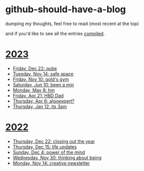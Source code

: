 # github-should-have-a-blog

dumping my thoughts, feel free to read (most recent at the top)

and if you'd like to see all the entries [compiled](https://github.com/B-Salinas/github-should-have-a-blog/blob/main/compiled.md).

# [2023](https://github.com/B-Salinas/github-should-have-a-blog/tree/main/23)
- [Friday, Dec 22: qube](https://github.com/B-Salinas/github-should-have-a-blog/blob/main/23/12-22-qube.md)
- [Tuesday, Nov 14: safe space](https://github.com/B-Salinas/github-should-have-a-blog/blob/main/23/11-14-safe-space.md)
- [Friday, Nov 10: gold's gym](https://github.com/B-Salinas/github-should-have-a-blog/blob/main/23/11-10-golds-gym.md)
- [Saturday, Jun 10: been a min](https://github.com/B-Salinas/github-should-have-a-blog/blob/main/23/06-10-been-a-min.md)
- [Monday, May 8: hm](https://github.com/B-Salinas/github-should-have-a-blog/blob/main/23/05-08-hm.md)
- [Friday, Apr 21: HBD Dad](https://github.com/B-Salinas/github-should-have-a-blog/blob/main/23/04-21-hdb-dad.md)
- [Thursday, Apr 6: algoexpert?](https://github.com/B-Salinas/github-should-have-a-blog/blob/main/23/04-06-algoexpert.md)
- [Thursday, Jan 12: its 3am](https://github.com/B-Salinas/github-should-have-a-blog/blob/main/23/01-12-its-3am.md)

# [2022](https://github.com/B-Salinas/github-should-have-a-blog/tree/main/22)

- [Thursday, Dec 22: closing out the year](https://github.com/B-Salinas/github-should-have-a-blog/blob/main/22/12-22-closing-out-the-year.md)
- [Thursday, Dec 15: life updates](https://github.com/B-Salinas/github-should-have-a-blog/blob/main/22/12-15-life-updates.md)
- [Sunday, Dec 4: power of the mind](https://github.com/B-Salinas/github-should-have-a-blog/blob/main/22/12-04-power-of-the-mind.md)
- [Wednesday, Nov 30: thinking about being](https://github.com/B-Salinas/github-should-have-a-blog/blob/main/22/11-30-thinking-about-being.md)
- [Monday, Nov 14: creative newsletter](https://github.com/B-Salinas/github-should-have-a-blog/blob/main/22/11-14-creative-newsletter.md)
